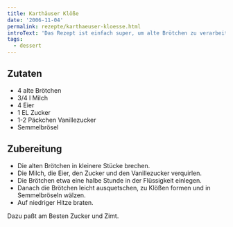 ```yaml
---
title: Karthäuser Klöße
date: '2006-11-04'
permalink: rezepte/karthaeuser-kloesse.html
introText: 'Das Rezept ist einfach super, um alte Brötchen zu verarbeiten. Man kann doch nicht immer nur Frikadellen und Semmelknödel daraus machen.'
tags:
  - dessert
---
```

<aside class="recipe__ingredients">

## Zutaten

- 4 alte Brötchen
- 3/4 l Milch
- 4 Eier
- 1 EL Zucker
- 1-2 Päckchen Vanillezucker
- Semmelbrösel

</aside>

<div class="recipe__content">

## Zubereitung

- Die alten Brötchen in kleinere Stücke brechen.
- Die Milch, die Eier, den Zucker und den Vanillezucker verquirlen.
- Die Brötchen etwa eine halbe Stunde in der Flüssigkeit einlegen.
- Danach die Brötchen leicht ausquetschen, zu Klößen formen und in Semmelbröseln wälzen.
- Auf niedriger Hitze braten.

Dazu paßt am Besten Zucker und Zimt.

</div>

